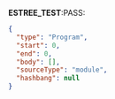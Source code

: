 __ESTREE_TEST__:PASS:
```json
{
  "type": "Program",
  "start": 0,
  "end": 0,
  "body": [],
  "sourceType": "module",
  "hashbang": null
}
```
